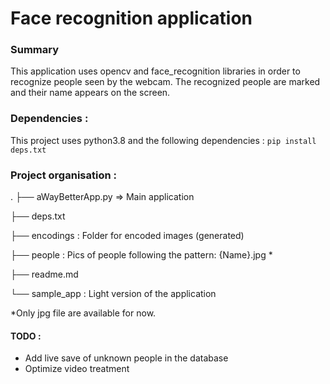# Face recognition application

### Summary

This application uses opencv and face_recognition libraries in order to recognize people seen by the webcam. The recognized people are marked and their name appears on the screen.


### Dependencies :

This project uses python3.8 and the following dependencies :
```pip install deps.txt```

### Project organisation :
.
├── aWayBetterApp.py => Main application

├── deps.txt

├── encodings : Folder for encoded images (generated)

├── people : Pics of people following the pattern: {Name}.jpg *

├── readme.md

└── sample_app : Light version of the application

*Only jpg file are available for now.


#### TODO :
- Add live save of unknown people in the database
- Optimize video treatment
